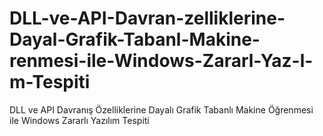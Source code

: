 # DLL-ve-API-Davran-zelliklerine-Dayal-Grafik-Tabanl-Makine-renmesi-ile-Windows-Zararl-Yaz-l-m-Tespiti
DLL ve API Davranış Özelliklerine Dayalı Grafik Tabanlı Makine Öğrenmesi ile Windows  Zararlı Yazılım Tespiti 
